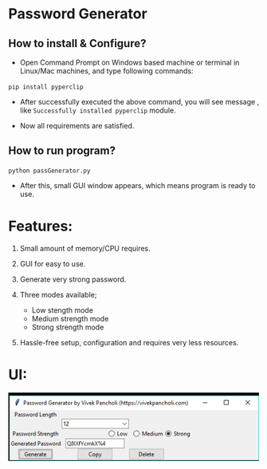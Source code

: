 # Password Generator

## How to install & Configure?

* Open Command Prompt on Windows based machine or terminal in Linux/Mac machines, and type following commands: 

`pip install pyperclip`

* After successfully executed the above command, you will see message , like `Successfully installed pyperclip` module.

* Now all requirements are satisfied.


## How to run program?

`python passGenerator.py`

* After this, small GUI window appears, which means program is ready to use.


# Features:

1. Small amount of memory/CPU requires.

2. GUI for easy to use.

3. Generate very strong password.

4. Three modes available;
    * Low stength mode
    * Medium strength mode
    * Strong strength mode
    
5. Hassle-free setup, configuration and requires very less resources.


# UI:

![](https://github.com/vivek-pancholi/password-generator/blob/main/UI.png)
